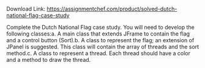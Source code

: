 Download Link: https://assignmentchef.com/product/solved-dutch-national-flag-case-study
<br>
<p class="ui header product-top-header" title="Dutch National Flag case study Solution">Complete the Dutch National Flag case study. You will need to develop the following classes:a. A main class that extends JFrame to contain the flag and a control button (Sort).b. A class to represent the flag; an extension of JPanel is suggested. This class will contain the array of threads and the sort method.c. A class to represent a thread. Each thread should have a color and a method to draw the thread.